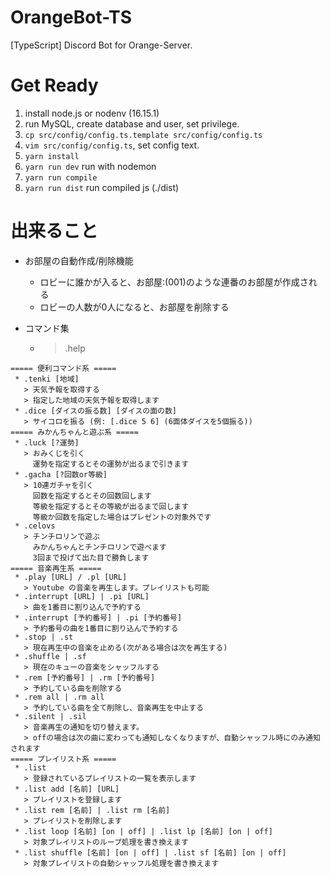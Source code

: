# OrangeBot-TS

[TypeScript] Discord Bot for Orange-Server.

# Get Ready

1. install node.js or nodenv (16.15.1)
2. run MySQL, create database and user, set privilege.
3. `cp src/config/config.ts.template src/config/config.ts`
4. `vim src/config/config.ts`, set config text.
5. `yarn install`
6. `yarn run dev` run with nodemon
7. `yarn run compile`
8. `yarn run dist` run compiled js (./dist)

# 出来ること
+ お部屋の自動作成/削除機能
  + ロビーに誰かが入ると、お部屋:(001)のような連番のお部屋が作成される
  + ロビーの人数が0人になると、お部屋を削除する

+ コマンド集
  + > .help
```
===== 便利コマンド系 =====
 * .tenki [地域]
   > 天気予報を取得する
   > 指定した地域の天気予報を取得します
 * .dice [ダイスの振る数] [ダイスの面の数]
   > サイコロを振る (例: [.dice 5 6] (6面体ダイスを5個振る))
===== みかんちゃんと遊ぶ系 =====
 * .luck [?運勢]
   > おみくじを引く
     運勢を指定するとその運勢が出るまで引きます
 * .gacha [?回数or等級]
   > 10連ガチャを引く
     回数を指定するとその回数回します
     等級を指定するとその等級が出るまで回します
     等級か回数を指定した場合はプレゼントの対象外です
 * .celovs
   > チンチロリンで遊ぶ
     みかんちゃんとチンチロリンで遊べます
     3回まで投げて出た目で勝負します
===== 音楽再生系 =====
 * .play [URL] / .pl [URL]
   > Youtube の音楽を再生します。プレイリストも可能
 * .interrupt [URL] | .pi [URL]
   > 曲を1番目に割り込んで予約する
 * .interrupt [予約番号] | .pi [予約番号]
   > 予約番号の曲を1番目に割り込んで予約する
 * .stop | .st
   > 現在再生中の音楽を止める(次がある場合は次を再生する)
 * .shuffle | .sf
   > 現在のキューの音楽をシャッフルする
 * .rem [予約番号] | .rm [予約番号]
   > 予約している曲を削除する
 * .rem all | .rm all
   > 予約している曲を全て削除し、音楽再生を中止する
 * .silent | .sil
   > 音楽再生の通知を切り替えます。
   > offの場合は次の曲に変わっても通知しなくなりますが、自動シャッフル時にのみ通知されます
===== プレイリスト系 =====
 * .list
   > 登録されているプレイリストの一覧を表示します
 * .list add [名前] [URL]
   > プレイリストを登録します
 * .list rem [名前] | .list rm [名前]
   > プレイリストを削除します
 * .list loop [名前] [on | off] | .list lp [名前] [on | off]
   > 対象プレイリストのループ処理を書き換えます
 * .list shuffle [名前] [on | off] | .list sf [名前] [on | off]
   > 対象プレイリストの自動シャッフル処理を書き換えます
```